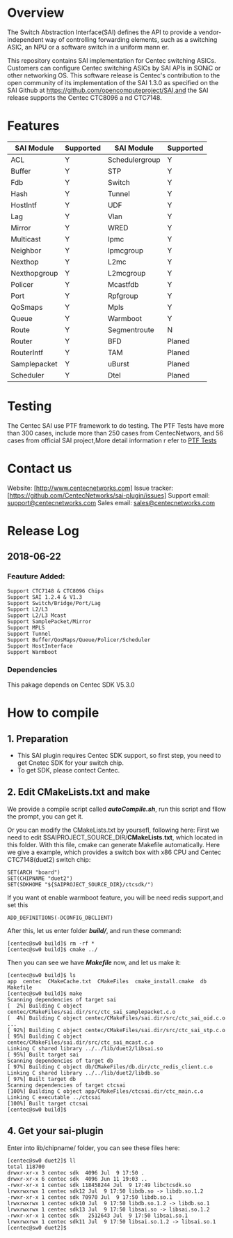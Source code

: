 # Overview
   The Switch Abstraction Interface(SAI) defines the API to provide a vendor-independent way of controlling forwarding elements, such as a switching ASIC, an NPU or a software switch in a uniform mann
er.

   This repository contains SAI implementation for Centec switching ASICs. Customers can configure Centec switching ASICs by SAI APIs in SONiC or other networking OS. This software release is Centec's
 contribution to the open community of its implementation of the SAI 1.3.0 as specified on the SAI Github at https://github.com/opencomputeproject/SAI,and the SAI release supports the Centec CTC8096 a
nd CTC7148.

# Features
| SAI Module     | Supported   | SAI Module     | Supported   |
|----------------|-------------|----------------|-------------|
| ACL            |     Y       | Schedulergroup |     Y       |
| Buffer         |     Y       | STP            |     Y       |
| Fdb            |     Y       | Switch         |     Y       |
| Hash           |     Y       | Tunnel         |     Y       |
| HostIntf       |     Y       | UDF            |     Y       |
| Lag            |     Y       | Vlan           |     Y       |
| Mirror         |     Y       | WRED           |     Y       |
| Multicast      |     Y       | Ipmc           |     Y       |
| Neighbor       |     Y       | Ipmcgroup      |     Y       |
| Nexthop        |     Y       | L2mc           |     Y       |
| Nexthopgroup   |     Y       | L2mcgroup      |     Y       |
| Policer        |     Y       | Mcastfdb       |     Y       |
| Port           |     Y       | Rpfgroup       |     Y       |
| QoSmaps        |     Y       | Mpls           |     Y       |
| Queue          |     Y       | Warmboot       |     Y       |
| Route          |     Y       | Segmentroute   |     N       |
| Router         |     Y       | BFD            |     Planed  |
| RouterIntf     |     Y       | TAM            |     Planed  |
| Samplepacket   |     Y       | uBurst         |     Planed  |
| Scheduler      |     Y       | Dtel           |     Planed  |

# Testing
The Centec SAI use PTF framework to do testing. The PTF Tests have more than 300 cases, include more than 250 cases from CentecNetwors, and 56 cases from official SAI project,More detail information r
efer to [PTF Tests](https://github.com/CentecNetworks/sai-plugin/wiki/PTF-Tests)

# Contact us
 Website: [http://www.centecnetworks.com]
 Issue tracker: [https://github.com/CentecNetworks/sai-plugin/issues]
 Support email: support@centecnetworks.com
 Sales email: sales@centecnetworks.com

# Release Log
## 2018-06-22
### Feauture Added:
    Support CTC7148 & CTC8096 Chips
    Support SAI 1.2.4 & V1.3
    Support Switch/Bridge/Port/Lag
    Support L2/L3
    Support L2/L3 Mcast
    Support SamplePacket/Mirror
    Support MPLS
    Support Tunnel
    Support Buffer/QosMaps/Queue/Policer/Scheduler
    Support HostInterface
    Support Warmboot
### Dependencies
 This pakage depends on Centec SDK V5.3.0

# How to compile

## 1. Preparation
- This SAI plugin requires Centec SDK support, so first step, you need to get Cnetec SDK for your switch chip.
- To get SDK, please contect Centec.

## 2. Edit CMakeLists.txt and make
We provide a compile script called ***autoCompile.sh***, run this script and fllow the prompt, you can get it.

Or you can modify the CMakeLists.txt by yoursefl, following here:
First we need to edit $SAIPROJECT\_SOURCE\_DIR/**CMakeLists.txt**, which located in this folder. With this file, cmake can generate Makefile automatically. Here we give a example, which provides a switch box with x86 CPU and Centec CTC7148(duet2) switch chip:

    SET(ARCH "board")
    SET(CHIPNAME "duet2")
    SET(SDKHOME "${SAIPROJECT_SOURCE_DIR}/ctcsdk/")

If you want ot enable warmboot feature, you will be need redis support,and set this 

    ADD_DEFINITIONS(-DCONFIG_DBCLIENT)

After this, let us enter folder ***build/***, and run these command:

    [centec@sw0 build]$ rm -rf *
    [centec@sw0 build]$ cmake ../

Then you can see we have ***Makefile*** now, and let us make it:

    [centec@sw0 build]$ ls
    app  centec  CMakeCache.txt  CMakeFiles  cmake_install.cmake  db  Makefile
    [centec@sw0 build]$ make
    Scanning dependencies of target sai
    [  2%] Building C object centec/CMakeFiles/sai.dir/src/ctc_sai_samplepacket.c.o
    [  4%] Building C object centec/CMakeFiles/sai.dir/src/ctc_sai_oid.c.o
    ...
    [ 92%] Building C object centec/CMakeFiles/sai.dir/src/ctc_sai_stp.c.o
    [ 95%] Building C object centec/CMakeFiles/sai.dir/src/ctc_sai_mcast.c.o
    Linking C shared library ../../lib/duet2/libsai.so
    [ 95%] Built target sai
    Scanning dependencies of target db
    [ 97%] Building C object db/CMakeFiles/db.dir/ctc_redis_client.c.o
    Linking C shared library ../../lib/duet2/libdb.so
    [ 97%] Built target db
    Scanning dependencies of target ctcsai
    [100%] Building C object app/CMakeFiles/ctcsai.dir/ctc_main.c.o
    Linking C executable ../ctcsai
    [100%] Built target ctcsai
    [centec@sw0 build]$ 

## 4. Get your sai-plugin
Enter into lib/chipname/ folder, you can see these files here:

    [centec@sw0 duet2]$ ll
    total 118700
    drwxr-xr-x 3 centec sdk  4096 Jul  9 17:50 .
    drwxr-xr-x 6 centec sdk  4096 Jun 11 19:03 ..
    -rwxr-xr-x 1 centec sdk 118458244 Jul  9 17:49 libctcsdk.so
    lrwxrwxrwx 1 centec sdk12 Jul  9 17:50 libdb.so -> libdb.so.1.2
    -rwxr-xr-x 1 centec sdk 70970 Jul  9 17:50 libdb.so.1
    lrwxrwxrwx 1 centec sdk10 Jul  9 17:50 libdb.so.1.2 -> libdb.so.1
    lrwxrwxrwx 1 centec sdk13 Jul  9 17:50 libsai.so -> libsai.so.1.2
    -rwxr-xr-x 1 centec sdk   2512643 Jul  9 17:50 libsai.so.1
    lrwxrwxrwx 1 centec sdk11 Jul  9 17:50 libsai.so.1.2 -> libsai.so.1
    [centec@sw0 duet2]$

